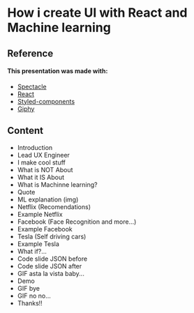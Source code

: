 # How i create UI with React and Machine learning

## Reference

#### This presentation was made with: 
* [Spectacle](https://github.com/FormidableLabs/spectacle)
* [React](https://facebook.github.io/react/)
* [Styled-components](https://www.styled-components.com/)
* [Giphy](https://giphy.com)

## Content

* Introduction
* Lead UX Engineer
* I make cool stuff
* What is NOT About
* What it IS About
* What is Machinne learning?
* Quote
* ML explanation (img)
* Netflix (Recomendations)
* Example Netflix
* Facebook (Face Recognition and more...)
* Example Facebook
* Tesla (Self driving cars)
* Example Tesla
* What if?...
* Code slide JSON before
* Code slide JSON after
* GIF asta la vista baby...
* Demo
* GIF bye
* GIF no no...
* Thanks!!